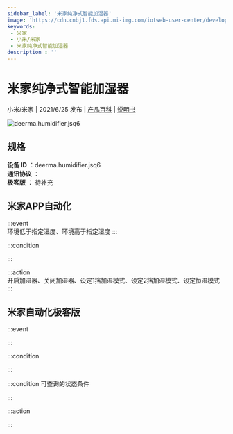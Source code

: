 ```yaml
---
sidebar_label: '米家纯净式智能加湿器'
image: 'https://cdn.cnbj1.fds.api.mi-img.com/iotweb-user-center/developer_1679047905748J3UE8kp1.png?GalaxyAccessKeyId=AKVGLQWBOVIRQ3XLEW&Expires=9223372036854775807&Signature=ToOgTcFeNmGnMdl/GBOTlhgsQm0='
keywords: 
 - 米家
 - 小米/米家
 - 米家纯净式智能加湿器
description : ''
---
```

# 米家纯净式智能加湿器

小米/米家 | 2021/6/25 发布 | [产品百科](https://home.mi.com/webapp/content/baike/product/index.html?model=deerma.humidifier.jsq6/) | [说明书](https://home.mi.com/views/introduction.html?model=deerma.humidifier.jsq6&region=cn)

![deerma.humidifier.jsq6](https://cdn.cnbj1.fds.api.mi-img.com/iotweb-user-center/developer_1679047905748J3UE8kp1.png?GalaxyAccessKeyId=AKVGLQWBOVIRQ3XLEW&Expires=9223372036854775807&Signature=ToOgTcFeNmGnMdl/GBOTlhgsQm0=)

## 规格  
> 
**设备 ID** ：deerma.humidifier.jsq6  
**通讯协议** ：  
**极客版**  ： 待补充 


## 米家APP自动化  

:::event  
环境低于指定湿度、环境高于指定湿度
:::

:::condition  

:::

:::action   
开启加湿器、关闭加湿器、设定1挡加湿模式、设定2挡加湿模式、设定恒湿模式
:::

## 米家自动化极客版  

:::event  

:::

:::condition  

:::

:::condition 可查询的状态条件  

:::

:::action  

:::

        
